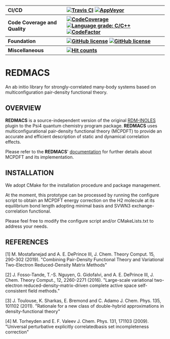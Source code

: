 
<p align="center">
<!--img src="logo.png" style='height: 30%; width: 50%; object-fit: contain'/--> 
<br>
</p>

<table align="center">
  <tr>
     <th align="left">CI/CD</th>
     <th align="left">
        <a href="https://travis-ci.com/SinaMostafanejad/REDMACS"><img alt="Travis CI" src="https://travis-ci.com/SinaMostafanejad/REDMACS.svg?token=aVpZaqKz4Vv5czxgJ8WE&branch=master"></a>
        <a href="https://ci.appveyor.com/project/SinaMostafanejad/redmacs"><img alt="AppVeyor" src="https://ci.appveyor.com/api/projects/status/67t0souy2fhoc7l5?svg=true"></a>
     </th>
  </tr>
  <tr>
    <th align="left">Code Coverage and Quality</th>
    <th align="left">
      <a href="https://codecov.io/gh/SinaMostafanejad/REDMCAS">
<img alt="CodeCoverage" src="https://codecov.io/gh/SinaMostafanejad/REDMACS/branch/master/graph/badge.svg" />
      </a>
      <a href="https://lgtm.com/projects/g/SinaMostafanejad/REDMACS/context:cpp"><img alt="Language grade: C/C++"       src="https://img.shields.io/lgtm/grade/cpp/g/SinaMostafanejad/REDMACS.svg?logo=lgtm&logoWidth=18"/></a> 
<a href="https://www.codefactor.io/repository/github/sinamostafanejad/redmacs"><img src="https://www.codefactor.io/repository/github/sinamostafanejad/redmacs/badge" alt="CodeFactor" /></a>
     </th>
  </tr>
  <tr>
    <th align="left">Foundation</th>
    <th align="left">
      <a href="https://opensource.org/licenses/BSD-3-Clause"><img alt="GitHub license" src="https://img.shields.io/badge/license-BSD--3-blueviolet"></a>
      <a href="https://www.linuxfoundation.org/"><img alt="GitHub license" src="https://img.shields.io/badge/Platforms-Linux-blue"></a>
    </th>
  </tr>
  <tr>
    <th align="left">Miscellaneous</th>
    <th align="left">
      <a href="http://hits.dwyl.io/SinaMostafanejad/REDMACS"><img alt="Hit counts" src="http://hits.dwyl.io/SinaMostafanejad/REDMACS.svg"></a>
    </th>
  </tr>
</table>


# REDMACS

An ab initio library for strongly-correlated many-body systems based on multiconfiguration pair-density functional theory.

## OVERVIEW

<b>REDMACS</b> is a source-independent version of the original <a href="https://github.com/edeprince3/RDMinoles">RDM-INOLES</a> plugin to the Psi4 quantum chemistry program package. <b>REDMACS</b> uses multiconfigurational pair-density functional theory (MCPDFT) to provide an accurate and efficient description of static and dynamical correlation effects.

Please refer to the <b>REDMACS</b>' <a href="https://sinamostafanejad.github.io/libRDMInoles/index.html">documentation</a> for further details about MCPDFT and its implementation.
<!-- Both translated and fully-translated versions of Slater and Vosko-Wilk-Nusair random-phase approximation expression III (SVWN3), Perdew-Burke-Ernzerhof (PBE), revised PBE (revPBE), Becke88 exchange and one-parameter correlation functional (BOP) and Becke and Lee-Yang-Parr (BLYP) on-top pair-density exchange-correlation functionals are available at the moment. In addition, the global-, double- and range-separated hybrid multi-configurational OTPDs such as wPBE and LRC-wPBE have also been implemented. However, this part of the project also is under the ongoing developement.

In summary, RDM-INOLES:

* can provide an interface with any (multiconfigurational) method that is able to provide 1-electron and 2-electron RDMs.
* hosts the variational 2-RDM driven complete active-space self-consistent field (v2RDM-CASSCF) as the reference method [2] by default
* can generate a .wfn file for further analysis of the wavefunction based on the quantum theory of atoms in molecules (QTAIMs)
* uses the reference total density and on-top pair-density (OTPD) functions as the input to build the so-called OTPD exchange-correlation (XC) functionals [1]
* features a double-hybrid MCPDFT method that is based on the linearly-scaled one-parameter double-hybrid (LS1DH) of Toulouse et al. described in Ref [3]
* will include E. Valeev's universal perturbative explicitly correlated basis-set incompleteness correction [4]
* will provide and support both scaled and unscaled densities in MCPDFT
-->

## INSTALLATION

We adopt CMake for the installation procedure and package management.

At the moment, this prototype can be processed by running the configure script to obtain an MCPDFT energy correction on the H2 molecule at its equilibrium bond length adopting minimal basis and SVWN3 exchange-correlation functional.

Please feel free to modify the configure script and/or CMakeLists.txt to address your needs.

## REFERENCES

[1] M. Mostafanejad and A. E. DePrince III, J. Chem. Theory Comput. 15, 290-302 (2019). "Combining Pair-Density Functional Theory and Variational Two-Electron Reduced-Density Matrix Methods"

[2] J. Fosso-Tande, T.-S. Nguyen, G. Gidofalvi, and A. E. DePrince III, J. Chem. Theory Comput., 12, 2260-2271 (2016). "Large-scale variational two-electron reduced-density-matrix-driven complete active space self-consistent field methods."

[3] J. Toulouse, K. Sharkas, E. Bremond and C. Adamo J. Chem. Phys. 135, 101102 (2011). "Rationale for a new class of double-hybrid approximations in density-functional theory"

[4] M. Torheyden and E. F. Valeev J. Chem. Phys. 131, 171103 (2009). "Universal perturbative explicitly correlatedbasis set incompleteness correction"
